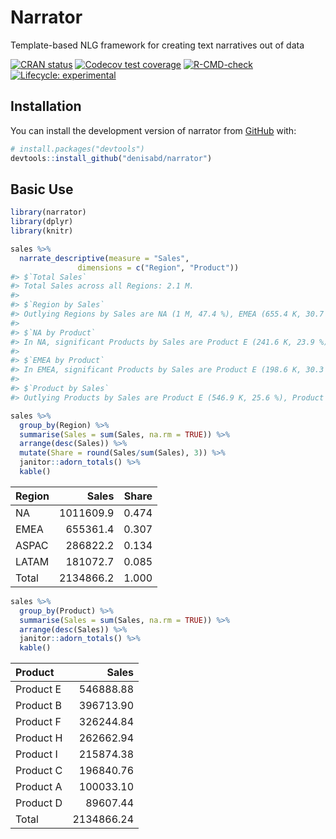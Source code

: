 
<!-- README.md is generated from README.Rmd. Please edit that file -->

# Narrator

Template-based NLG framework for creating text narratives out of data

<!-- badges: start -->

[![CRAN
status](https://www.r-pkg.org/badges/version/narrator)](https://CRAN.R-project.org/package=narrator)
[![Codecov test
coverage](https://codecov.io/gh/denisabd/narrator/branch/main/graph/badge.svg)](https://app.codecov.io/gh/denisabd/narrator?branch=main)
[![R-CMD-check](https://github.com/denisabd/narrator/actions/workflows/R-CMD-check.yaml/badge.svg)](https://github.com/denisabd/narrator/actions/workflows/R-CMD-check.yaml)
[![Lifecycle:
experimental](https://img.shields.io/badge/lifecycle-experimental-orange.svg)](https://lifecycle.r-lib.org/articles/stages.html#experimental)
<!-- badges: end -->

## Installation

You can install the development version of narrator from
[GitHub](https://github.com/) with:

``` r
# install.packages("devtools")
devtools::install_github("denisabd/narrator")
```

## Basic Use

``` r
library(narrator)
library(dplyr)
library(knitr)

sales %>%
  narrate_descriptive(measure = "Sales",
               dimensions = c("Region", "Product"))
#> $`Total Sales`
#> Total Sales across all Regions: 2.1 M.
#> 
#> $`Region by Sales`
#> Outlying Regions by Sales are NA (1 M, 47.4 %), EMEA (655.4 K, 30.7 %).
#> 
#> $`NA by Product`
#> In NA, significant Products by Sales are Product E (241.6 K, 23.9 %), Product B (201.9 K, 20 %), Product F (154.1 K, 15.2 %).
#> 
#> $`EMEA by Product`
#> In EMEA, significant Products by Sales are Product E (198.6 K, 30.3 %), Product B (95.9 K, 14.6 %), Product F (92.9 K, 14.2 %).
#> 
#> $`Product by Sales`
#> Outlying Products by Sales are Product E (546.9 K, 25.6 %), Product B (396.7 K, 18.6 %), Product F (326.2 K, 15.3 %).
```

``` r
sales %>%
  group_by(Region) %>%
  summarise(Sales = sum(Sales, na.rm = TRUE)) %>%
  arrange(desc(Sales)) %>%
  mutate(Share = round(Sales/sum(Sales), 3)) %>%
  janitor::adorn_totals() %>%
  kable()
```

| Region |     Sales | Share |
|:-------|----------:|------:|
| NA     | 1011609.9 | 0.474 |
| EMEA   |  655361.4 | 0.307 |
| ASPAC  |  286822.2 | 0.134 |
| LATAM  |  181072.7 | 0.085 |
| Total  | 2134866.2 | 1.000 |

``` r
sales %>%
  group_by(Product) %>%
  summarise(Sales = sum(Sales, na.rm = TRUE)) %>%
  arrange(desc(Sales)) %>%
  janitor::adorn_totals() %>%
  kable()
```

| Product   |      Sales |
|:----------|-----------:|
| Product E |  546888.88 |
| Product B |  396713.90 |
| Product F |  326244.84 |
| Product H |  262662.94 |
| Product I |  215874.38 |
| Product C |  196840.76 |
| Product A |  100033.10 |
| Product D |   89607.44 |
| Total     | 2134866.24 |
